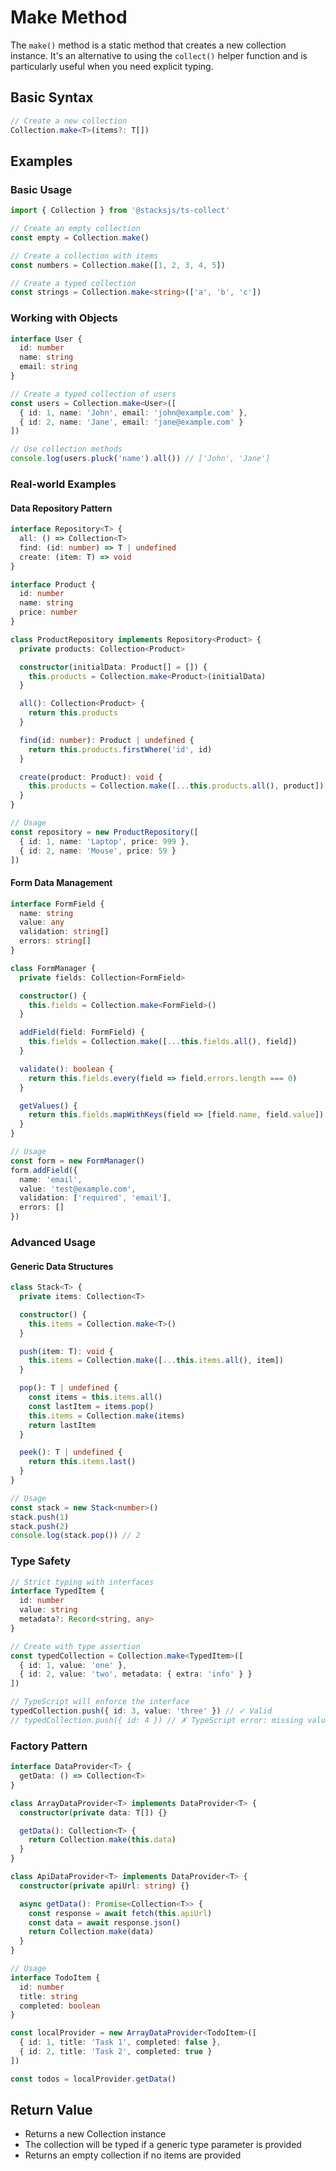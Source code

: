 # Make Method

The `make()` method is a static method that creates a new collection instance. It's an alternative to using the `collect()` helper function and is particularly useful when you need explicit typing.

## Basic Syntax

```typescript
// Create a new collection
Collection.make<T>(items?: T[])
```

## Examples

### Basic Usage

```typescript
import { Collection } from '@stacksjs/ts-collect'

// Create an empty collection
const empty = Collection.make()

// Create a collection with items
const numbers = Collection.make([1, 2, 3, 4, 5])

// Create a typed collection
const strings = Collection.make<string>(['a', 'b', 'c'])
```

### Working with Objects

```typescript
interface User {
  id: number
  name: string
  email: string
}

// Create a typed collection of users
const users = Collection.make<User>([
  { id: 1, name: 'John', email: 'john@example.com' },
  { id: 2, name: 'Jane', email: 'jane@example.com' }
])

// Use collection methods
console.log(users.pluck('name').all()) // ['John', 'Jane']
```

### Real-world Examples

#### Data Repository Pattern

```typescript
interface Repository<T> {
  all: () => Collection<T>
  find: (id: number) => T | undefined
  create: (item: T) => void
}

interface Product {
  id: number
  name: string
  price: number
}

class ProductRepository implements Repository<Product> {
  private products: Collection<Product>

  constructor(initialData: Product[] = []) {
    this.products = Collection.make<Product>(initialData)
  }

  all(): Collection<Product> {
    return this.products
  }

  find(id: number): Product | undefined {
    return this.products.firstWhere('id', id)
  }

  create(product: Product): void {
    this.products = Collection.make([...this.products.all(), product])
  }
}

// Usage
const repository = new ProductRepository([
  { id: 1, name: 'Laptop', price: 999 },
  { id: 2, name: 'Mouse', price: 59 }
])
```

#### Form Data Management

```typescript
interface FormField {
  name: string
  value: any
  validation: string[]
  errors: string[]
}

class FormManager {
  private fields: Collection<FormField>

  constructor() {
    this.fields = Collection.make<FormField>()
  }

  addField(field: FormField) {
    this.fields = Collection.make([...this.fields.all(), field])
  }

  validate(): boolean {
    return this.fields.every(field => field.errors.length === 0)
  }

  getValues() {
    return this.fields.mapWithKeys(field => [field.name, field.value])
  }
}

// Usage
const form = new FormManager()
form.addField({
  name: 'email',
  value: 'test@example.com',
  validation: ['required', 'email'],
  errors: []
})
```

### Advanced Usage

#### Generic Data Structures

```typescript
class Stack<T> {
  private items: Collection<T>

  constructor() {
    this.items = Collection.make<T>()
  }

  push(item: T): void {
    this.items = Collection.make([...this.items.all(), item])
  }

  pop(): T | undefined {
    const items = this.items.all()
    const lastItem = items.pop()
    this.items = Collection.make(items)
    return lastItem
  }

  peek(): T | undefined {
    return this.items.last()
  }
}

// Usage
const stack = new Stack<number>()
stack.push(1)
stack.push(2)
console.log(stack.pop()) // 2
```

### Type Safety

```typescript
// Strict typing with interfaces
interface TypedItem {
  id: number
  value: string
  metadata?: Record<string, any>
}

// Create with type assertion
const typedCollection = Collection.make<TypedItem>([
  { id: 1, value: 'one' },
  { id: 2, value: 'two', metadata: { extra: 'info' } }
])

// TypeScript will enforce the interface
typedCollection.push({ id: 3, value: 'three' }) // ✓ Valid
// typedCollection.push({ id: 4 }) // ✗ TypeScript error: missing value property
```

### Factory Pattern

```typescript
interface DataProvider<T> {
  getData: () => Collection<T>
}

class ArrayDataProvider<T> implements DataProvider<T> {
  constructor(private data: T[]) {}

  getData(): Collection<T> {
    return Collection.make(this.data)
  }
}

class ApiDataProvider<T> implements DataProvider<T> {
  constructor(private apiUrl: string) {}

  async getData(): Promise<Collection<T>> {
    const response = await fetch(this.apiUrl)
    const data = await response.json()
    return Collection.make(data)
  }
}

// Usage
interface TodoItem {
  id: number
  title: string
  completed: boolean
}

const localProvider = new ArrayDataProvider<TodoItem>([
  { id: 1, title: 'Task 1', completed: false },
  { id: 2, title: 'Task 2', completed: true }
])

const todos = localProvider.getData()
```

## Return Value

- Returns a new Collection instance
- The collection will be typed if a generic type parameter is provided
- Returns an empty collection if no items are provided
